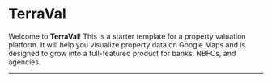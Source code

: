 # TerraVal

Welcome to **TerraVal**! This is a starter template for a property valuation platform. It will help you visualize property data on Google Maps and is designed to grow into a full-featured product for banks, NBFCs, and agencies.

---
